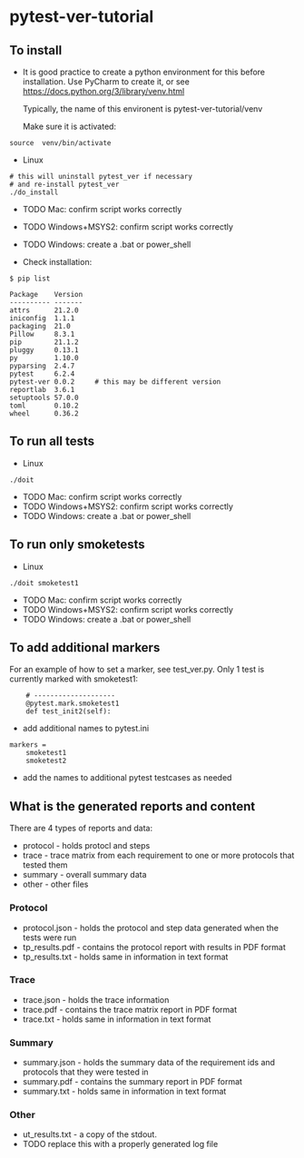 # pytest-ver-tutorial

## To install

* It is good practice to create a python environment for this
  before installation. Use PyCharm to create it, or
  see https://docs.python.org/3/library/venv.html

  Typically, the name of this environent is
  pytest-ver-tutorial/venv

  Make sure it is activated:

```
source  venv/bin/activate
```

* Linux

```
# this will uninstall pytest_ver if necessary
# and re-install pytest_ver
./do_install
```

* TODO Mac: confirm script works correctly
* TODO Windows+MSYS2: confirm script works correctly
* TODO Windows: create a .bat or power_shell

* Check installation:

```
$ pip list

Package    Version
---------- -------
attrs      21.2.0
iniconfig  1.1.1
packaging  21.0
Pillow     8.3.1
pip        21.1.2
pluggy     0.13.1
py         1.10.0
pyparsing  2.4.7
pytest     6.2.4
pytest-ver 0.0.2     # this may be different version
reportlab  3.6.1
setuptools 57.0.0
toml       0.10.2
wheel      0.36.2
```

## To run all tests

* Linux

```
./doit
```

* TODO Mac: confirm script works correctly
* TODO Windows+MSYS2: confirm script works correctly
* TODO Windows: create a .bat or power_shell

## To run only smoketests

* Linux

```
./doit smoketest1
```

* TODO Mac: confirm script works correctly
* TODO Windows+MSYS2: confirm script works correctly
* TODO Windows: create a .bat or power_shell

## To add additional markers

For an example of how to set a marker, see test_ver.py. Only 1
test is currently marked with smoketest1:

```
    # --------------------
    @pytest.mark.smoketest1
    def test_init2(self):
```

* add additional names to pytest.ini

```
markers =
    smoketest1
    smoketest2
```

* add the names to additional pytest testcases as needed

## What is the generated reports and content

There are 4 types of reports and data:

* protocol - holds protocl and steps
* trace - trace matrix from each requirement to one or more
  protocols that tested them
* summary - overall summary data
* other - other files

### Protocol

* protocol.json - holds the protocol and step data generated when
  the tests were run
* tp_results.pdf - contains the protocol report with results in
  PDF format
* tp_results.txt - holds same in information in text format

### Trace

* trace.json - holds the trace information
* trace.pdf - contains the trace matrix report in PDF format
* trace.txt - holds same in information in text format

### Summary

* summary.json - holds the summary data of the requirement ids
  and protocols that they were tested in
* summary.pdf - contains the summary report in PDF format
* summary.txt - holds same in information in text format

### Other

* ut_results.txt - a copy of the stdout.
* TODO replace this with a properly generated log file

